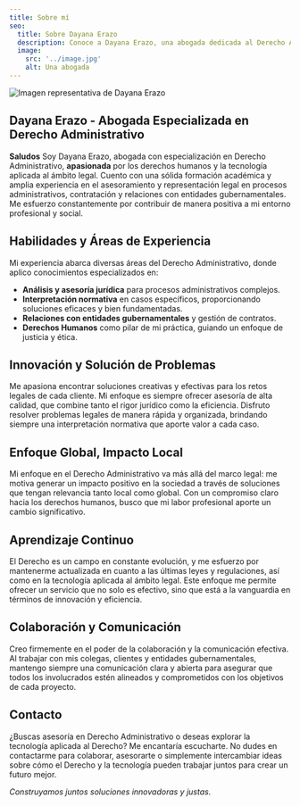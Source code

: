 ```yaml
---
title: Sobre mí
seo:
  title: Sobre Dayana Erazo
  description: Conoce a Dayana Erazo, una abogada dedicada al Derecho Administrativo y apasionada por los derechos humanos y la tecnología aplicada al Derecho.
  image:
    src: '../image.jpg'
    alt: Una abogada
---
```


![Imagen representativa de Dayana Erazo](/image.jpg)

## Dayana Erazo - Abogada Especializada en Derecho Administrativo

**Saludos** Soy Dayana Erazo, abogada con especialización en Derecho Administrativo, **apasionada** por los derechos humanos y la tecnología aplicada al ámbito legal. Cuento con una sólida formación académica y amplia experiencia en el asesoramiento y representación legal en procesos administrativos, contratación y relaciones con entidades gubernamentales. Me esfuerzo constantemente por contribuir de manera positiva a mi entorno profesional y social.

## Habilidades y Áreas de Experiencia

Mi experiencia abarca diversas áreas del Derecho Administrativo, donde aplico conocimientos especializados en:
- **Análisis y asesoría jurídica** para procesos administrativos complejos.
- **Interpretación normativa** en casos específicos, proporcionando soluciones eficaces y bien fundamentadas.
- **Relaciones con entidades gubernamentales** y gestión de contratos.
- **Derechos Humanos** como pilar de mi práctica, guiando un enfoque de justicia y ética.

## Innovación y Solución de Problemas

Me apasiona encontrar soluciones creativas y efectivas para los retos legales de cada cliente. Mi enfoque es siempre ofrecer asesoría de alta calidad, que combine tanto el rigor jurídico como la eficiencia. Disfruto resolver problemas legales de manera rápida y organizada, brindando siempre una interpretación normativa que aporte valor a cada caso.

## Enfoque Global, Impacto Local

Mi enfoque en el Derecho Administrativo va más allá del marco legal: me motiva generar un impacto positivo en la sociedad a través de soluciones que tengan relevancia tanto local como global. Con un compromiso claro hacia los derechos humanos, busco que mi labor profesional aporte un cambio significativo.

## Aprendizaje Continuo

El Derecho es un campo en constante evolución, y me esfuerzo por mantenerme actualizada en cuanto a las últimas leyes y regulaciones, así como en la tecnología aplicada al ámbito legal. Este enfoque me permite ofrecer un servicio que no solo es efectivo, sino que está a la vanguardia en términos de innovación y eficiencia.

## Colaboración y Comunicación

Creo firmemente en el poder de la colaboración y la comunicación efectiva. Al trabajar con mis colegas, clientes y entidades gubernamentales, mantengo siempre una comunicación clara y abierta para asegurar que todos los involucrados estén alineados y comprometidos con los objetivos de cada proyecto.

## Contacto

¿Buscas asesoría en Derecho Administrativo o deseas explorar la tecnología aplicada al Derecho? Me encantaría escucharte. No dudes en contactarme para colaborar, asesorarte o simplemente intercambiar ideas sobre cómo el Derecho y la tecnología pueden trabajar juntos para crear un futuro mejor.

_Construyamos juntos soluciones innovadoras y justas._